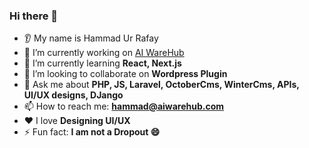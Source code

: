 ### Hi there 👋


* 👂 My name is Hammad Ur Rafay
* 🔭 I’m currently working on [AI WareHub](https://www.aiwarehub.com/)
* 🌱 I’m currently learning **React, Next.js**
* 🤝 I’m looking to collaborate on **Wordpress Plugin**
* 💬 Ask me about **PHP, JS, Laravel, OctoberCms, WinterCms, APIs, UI/UX designs, DJango**
* 📫 How to reach me: **hammad@aiwarehub.com**
* ❤️ I love **Designing UI/UX**
* ⚡ Fun fact: **I am not a Dropout 😄**

